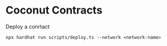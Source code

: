 # Coconut Contracts

Deploy a conrtact

```shell
npx hardhat run scripts/deploy.ts --network <network-name>
```
